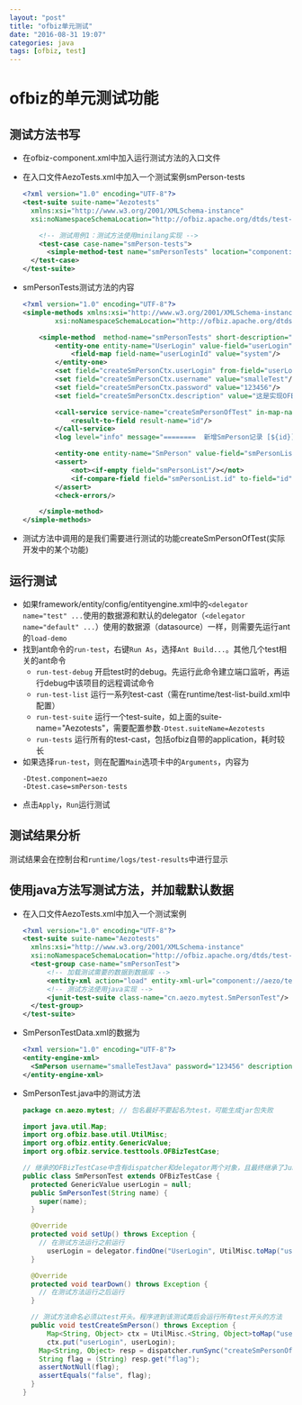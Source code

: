 ```yaml
---
layout: "post"
title: "ofbiz单元测试"
date: "2016-08-31 19:07"
categories: java
tags: [ofbiz, test]
---
```


# ofbiz的单元测试功能

## 测试方法书写

- 在ofbiz-component.xml中加入<test-suite loader="main" location="testdef/AezoTests.xml" />运行测试方法的入口文件
- 在入口文件AezoTests.xml中加入一个测试案例smPerson-tests

  ```xml
  <?xml version="1.0" encoding="UTF-8"?>
  <test-suite suite-name="Aezotests"
	xmlns:xsi="http://www.w3.org/2001/XMLSchema-instance"
	xsi:noNamespaceSchemaLocation="http://ofbiz.apache.org/dtds/test-suite.xsd">

 	  <!-- 测试用例1：测试方法使用minilang实现 -->
 	  <test-case case-name="smPerson-tests">
        <simple-method-test name="smPersonTests" location="component://aezo/script/cn/aezo/test/AezoTestMethod.xml"/>
    </test-case>
  </test-suite>
  ```

- smPersonTests测试方法的内容

  ```xml
  <?xml version="1.0" encoding="UTF-8"?>
  <simple-methods xmlns:xsi="http://www.w3.org/2001/XMLSchema-instance"
          xsi:noNamespaceSchemaLocation="http://ofbiz.apache.org/dtds/simple-methods-v2.xsd">

      <simple-method  method-name="smPersonTests" short-description="测试smPerson新增改查" login-required="false">
          <entity-one entity-name="UserLogin" value-field="userLogin" auto-field-map="false">
              <field-map field-name="userLoginId" value="system"/>
          </entity-one>
          <set field="createSmPersonCtx.userLogin" from-field="userLogin"/>
          <set field="createSmPersonCtx.username" value="smalleTest"/>
          <set field="createSmPersonCtx.password" value="123456"/>
          <set field="createSmPersonCtx.description" value="这是实现OFBiz的Test功能产生的记录!"/>

          <call-service service-name="createSmPersonOfTest" in-map-name="createSmPersonCtx">
              <result-to-field result-name="id"/>
          </call-service>
          <log level="info" message="========  新增SmPerson记录 [${id}] ======="/>

          <entity-one entity-name="SmPerson" value-field="smPersonList"/>
          <assert>
              <not><if-empty field="smPersonList"/></not>
              <if-compare-field field="smPersonList.id" to-field="id" operator="equals"/>
          </assert>
          <check-errors/>

      </simple-method>
  </simple-methods>
  ```

- 测试方法中调用的是我们需要进行测试的功能createSmPersonOfTest(实际开发中的某个功能)

## 运行测试

- 如果framework/entity/config/entityengine.xml中的`<delegator name="test" ...`使用的数据源和默认的delegator（`<delegator name="default" ...`）使用的数据源（datasource）一样，则需要先运行ant的`load-demo`
- 找到ant命令的`run-test`，右键`Run As`，选择`Ant Build...`。其他几个test相关的ant命令
  - `run-test-debug` 开启test时的debug。先运行此命令建立端口监听，再运行debug中该项目的远程调试命令
  - `run-test-list` 运行一系列test-cast（需在runtime/test-list-build.xml中配置）
  - `run-test-suite` 运行一个test-suite，如上面的suite-name="Aezotests"，需要配置参数`-Dtest.suiteName=Aezotests`
  - `run-tests` 运行所有的test-cast，包括ofbiz自带的application，耗时较长
- 如果选择`run-test`，则在配置`Main`选项卡中的`Arguments`，内容为
  ```text
  -Dtest.component=aezo
  -Dtest.case=smPerson-tests
  ```
- 点击`Apply`，`Run`运行测试

## 测试结果分析

测试结果会在控制台和`runtime/logs/test-results`中进行显示

## 使用java方法写测试方法，并加载默认数据

- 在入口文件AezoTests.xml中加入一个测试案例

  ```xml
  <?xml version="1.0" encoding="UTF-8"?>
  <test-suite suite-name="Aezotests"
    xmlns:xsi="http://www.w3.org/2001/XMLSchema-instance"
    xsi:noNamespaceSchemaLocation="http://ofbiz.apache.org/dtds/test-suite.xsd">
    <test-group case-name="smPersonTest">
    	<!-- 加载测试需要的数据到数据库 -->
    	<entity-xml action="load" entity-xml-url="component://aezo/testdef/data/SmPersonTestData.xml"/>
    	<!-- 测试方法使用java实现 -->
    	<junit-test-suite class-name="cn.aezo.mytest.SmPersonTest"/>
    </test-group>
  </test-suite>
  ```

- SmPersonTestData.xml的数据为

  ```xml
  <?xml version="1.0" encoding="UTF-8"?>
  <entity-engine-xml>
    <SmPerson username="smalleTestJava" password="123456" description="这是ofbiz test测试需要提前放到数据库的数据"/>
  </entity-engine-xml>
  ```

- SmPersonTest.java中的测试方法

  ```java
  package cn.aezo.mytest; // 包名最好不要起名为test，可能生成jar包失败

  import java.util.Map;
  import org.ofbiz.base.util.UtilMisc;
  import org.ofbiz.entity.GenericValue;
  import org.ofbiz.service.testtools.OFBizTestCase;

  // 继承的OFBizTestCase中含有dispatcher和delegator两个对象，且最终继承了Junit的TestCase类
  public class SmPersonTest extends OFBizTestCase {
  	protected GenericValue userLogin = null;
    public SmPersonTest(String name) {
      super(name);
    }

    @Override
    protected void setUp() throws Exception {
      // 在测试方法运行之前运行
    	userLogin = delegator.findOne("UserLogin", UtilMisc.toMap("userLoginId", "system"), false);
    }

    @Override
    protected void tearDown() throws Exception {
      // 在测试方法运行之后运行
    }

    // 测试方法命名必须以test开头。程序进到该测试类后会运行所有test开头的方法
    public void testCreateSmPerson() throws Exception {
    	Map<String, Object> ctx = UtilMisc.<String, Object>toMap("username", "smalleTestJava", "password", "12345678", "description", "这是ofbiz test的测试数据");
        ctx.put("userLogin", userLogin);
      Map<String, Object> resp = dispatcher.runSync("createSmPersonOfTestJava", ctx);
      String flag = (String) resp.get("flag");
      assertNotNull(flag);
      assertEquals("false", flag);
    }
  }
  ```
